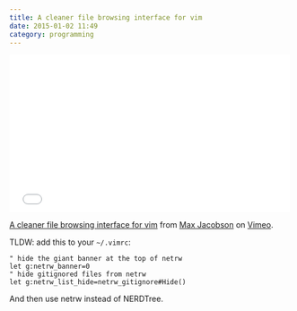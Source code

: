 ```yaml
---
title: A cleaner file browsing interface for vim
date: 2015-01-02 11:49
category: programming
---
```


<iframe src="//player.vimeo.com/video/115783832" width="500" height="281" frameborder="0" webkitallowfullscreen mozallowfullscreen allowfullscreen></iframe>

<p><a href="http://vimeo.com/115783832">A cleaner file browsing interface for vim</a> from <a href="http://vimeo.com/maxjacobson">Max Jacobson</a> on <a href="https://vimeo.com">Vimeo</a>.</p>

TLDW: add this to your `~/.vimrc`:

```vim
" hide the giant banner at the top of netrw
let g:netrw_banner=0
" hide gitignored files from netrw
let g:netrw_list_hide=netrw_gitignore#Hide()
```

And then use netrw instead of NERDTree.


